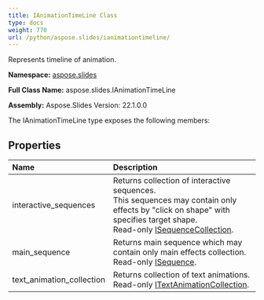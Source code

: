 ```yaml
---
title: IAnimationTimeLine Class
type: docs
weight: 770
url: /python/aspose.slides/ianimationtimeline/
---
```


Represents timeline of animation.

**Namespace:** [aspose.slides](/python/aspose.slides/)

**Full Class Name:** aspose.slides.IAnimationTimeLine

**Assembly:**  Aspose.Slides Version: 22.1.0.0

The IAnimationTimeLine type exposes the following members:
## **Properties**
|**Name**|**Description**|
| :- | :- |
|interactive_sequences|Returns collection of interactive sequences.<br/>            This sequences may contain only effects by "click on shape" with specifies target shape.<br/>            Read-only [ISequenceCollection](/python/aspose.slides.animation/isequencecollection/).|
|main_sequence|Returns main sequence which may contain only main effects collection.<br/>            Read-only [ISequence](/python/aspose.slides.animation/isequence/).|
|text_animation_collection|Returns collection of text animations.<br/>            Read-only [ITextAnimationCollection](/python/aspose.slides.animation/itextanimationcollection/).|
